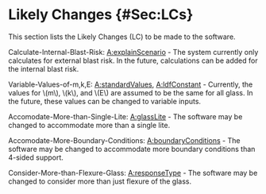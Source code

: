 # Likely Changes {#Sec:LCs}

This section lists the Likely Changes (LC) to be made to the software.

<div id="calcInternalBlastRisk"></div>

Calculate-Internal-Blast-Risk: [A:explainScenario](./SecAssumps.md#assumpES) - The system currently only calculates for external blast risk. In the future, calculations can be added for the internal blast risk.

<div id="varValsOfmkE"></div>

Variable-Values-of-m,k,E: [A:standardValues](./SecAssumps.md#assumpSV), [A:ldfConstant](./SecAssumps.md#assumpLDFC) - Currently, the values for \\(m\\), \\(k\\), and \\(E\\) are assumed to be the same for all glass. In the future, these values can be changed to variable inputs.

<div id="accMoreThanSingleLite"></div>

Accomodate-More-than-Single-Lite: [A:glassLite](./SecAssumps.md#assumpGL) - The software may be changed to accommodate more than a single lite.

<div id="accMoreBoundaryConditions"></div>

Accomodate-More-Boundary-Conditions: [A:boundaryConditions](./SecAssumps.md#assumpBC) - The software may be changed to accommodate more boundary conditions than 4-sided support.

<div id="considerMoreThanFlexGlass"></div>

Consider-More-than-Flexure-Glass: [A:responseType](./SecAssumps.md#assumpRT) - The software may be changed to consider more than just flexure of the glass.
